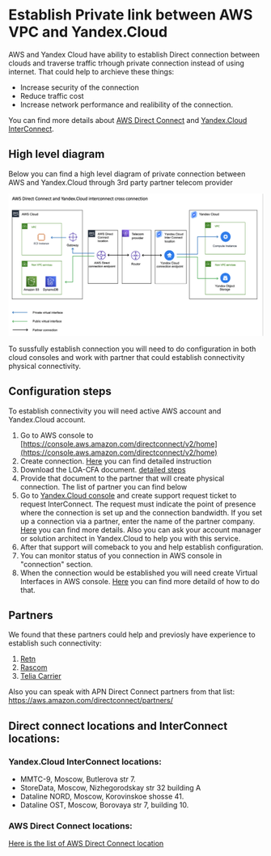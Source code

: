 # Establish Private link between AWS VPC and Yandex.Cloud
AWS and Yandex Cloud have ability to establish Direct connection between clouds and traverse traffic trhough private connection instead of using internet. That could help to archieve these things:
* Increase security of the connection
* Reduce traffic cost
* Increase network performance and realibility of the connection.   

You can find more details about [AWS Direct Connect](https://docs.aws.amazon.com/directconnect/latest/UserGuide/Welcome.html) and [Yandex.Cloud InterConnect](https://cloud.yandex.com/docs/vpc/interconnect/).

## High level diagram
Below you can find a high level diagram of private connection between AWS and Yandex.Cloud through 3rd party partner telecom provider 

![Private link between AWS and Yandex Cloud Diagram](private_link_diagram.png "Private link between AWS and Yandex Cloud Diagram")

To sussfully establish connection you will need to do configuration in both cloud consoles and work with partner that could establish connectivity physical connectivity. 

## Configuration steps
To establish connectivity you will need active AWS account and Yandex.Cloud account.

1. Go to AWS console to [https://console.aws.amazon.com/directconnect/v2/home](https://console.aws.amazon.com/directconnect/v2/home)
2. Create connection. [Here](https://docs.aws.amazon.com/directconnect/latest/UserGuide/create-connection.html) you can find detailed instruction  
3. Download the LOA-CFA document. [detailed steps](https://docs.aws.amazon.com/directconnect/latest/UserGuide/create-connection.html#create-connection-loa-cfa)
4. Provide that document to the partner that will create physical connection. The list of partner you can find below
5. Go to [Yandex.Cloud console](https://console.cloud.yandex.ru/) and create support request ticket to request InterConnect. The request must indicate the point of presence where the connection is set up and the connection bandwidth. If you set up a connection via a partner, enter the name of the partner company. [Here](https://cloud.yandex.com/docs/vpc/interconnect/) you can find more details. Also you can ask your account manager or solution architect in Yandex.Cloud to help you with this service.
6. After that support will comeback to you and help establish configuration.
7. You can monitor status of you connection in AWS console in "connection" section.
8. When the connection would be established you will need create Virtual Interfaces in AWS console. [Here](https://docs.aws.amazon.com/directconnect/latest/UserGuide/WorkingWithVirtualInterfaces.html) you can find more detaild of how to do that.


## Partners 
We found that these partners could help and previosly have experience to establish such connectivity:
1. [Retn](https://retn.net)
2. [Rascom](https://rascom.ru/en/)
3. [Telia Carrier](https://www.teliacarrier.com)

Also you can speak with APN Direct Connect partners from that list: https://aws.amazon.com/directconnect/partners/ 

## Direct connect locations and  InterConnect locations:

### Yandex.Cloud InterConnect locations:
* ММТС-9, Moscow, Butlerova str 7.
* StoreData, Moscow, Nizhegorodskay str 32 building A 
* Dataline NORD, Moscow, Korovinskoe shosse 41.
* Dataline OST, Moscow, Borovaya str 7, building 10.

### AWS Direct Connect locations:
[Here is the list of AWS Direct Connect location](https://aws.amazon.com/directconnect/features/#AWS_Direct_Connect_Locations)
